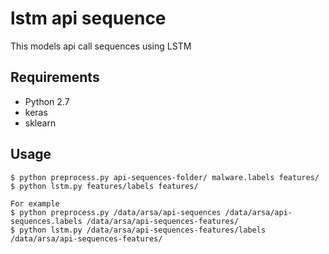 # lstm api sequence

This models api call sequences using LSTM

## Requirements
  * Python 2.7
  * keras
  * sklearn

## Usage
```
$ python preprocess.py api-sequences-folder/ malware.labels features/
$ python lstm.py features/labels features/

For example
$ python preprocess.py /data/arsa/api-sequences /data/arsa/api-sequences.labels /data/arsa/api-sequences-features/
$ python lstm.py /data/arsa/api-sequences-features/labels /data/arsa/api-sequences-features/
```
